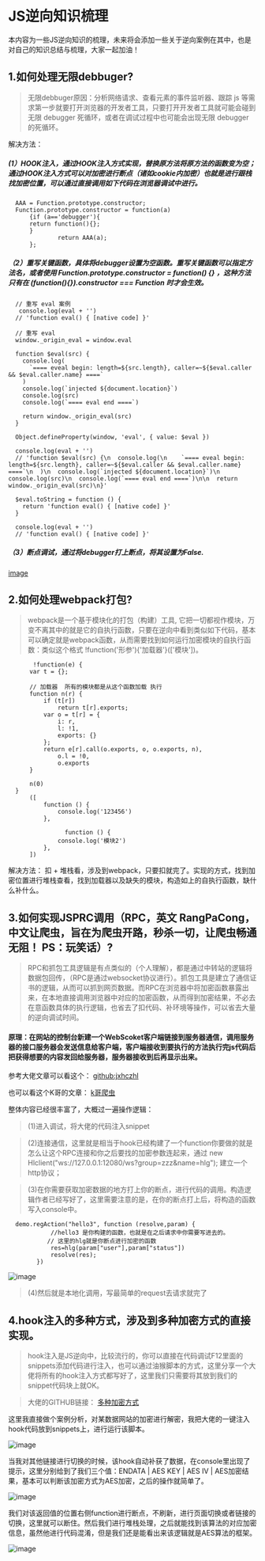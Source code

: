 JS逆向知识梳理
====

本内容为一些JS逆向知识的梳理，未来将会添加一些关于逆向案例在其中，也是对自己的知识总结与梳理，大家一起加油！

1.如何处理无限debbuger?
-------

> 无限debbuger原因：分析网络请求、查看元素的事件监听器、跟踪 js 等需求第一步就要打开浏览器的开发者工具，只要打开开发者工具就可能会碰到无限 debugger 死循环，或者在调试过程中也可能会出现无限 debugger 的死循环。

解决方法：

##### (1）HOOK注入，通过HOOK注入方式实现，替换原方法将原方法的函数变为空；通过HOOK注入方式可以对加密进行断点（诸如cookie内加密）也就是进行跟栈找加密位置，可以通过直接调用如下代码在浏览器调试中进行。

      AAA = Function.prototype.constructor;
      Function.prototype.constructor = function(a)
          {if (a=='debugger'){
          return function(){};
          }
                  return AAA(a);
          };

##### （2）重写关键函数，具体将debugger设置为空函数。重写关键函数可以指定方法名，或者使用 Function.prototype.constructor = function() {} ，这种方法只有在 (function(){}).constructor === Function 时才会生效。
      
      // 重写 eval 案例
       console.log(eval + '')
      // 'function eval() { [native code] }'
      
      // 重写 eval
      window._origin_eval = window.eval
      
      function $eval(src) {
        console.log(
          `==== eveal begin: length=${src.length}, caller=~${$eval.caller && $eval.caller.name} ====`
        )
        console.log(`injected ${document.location}`)
        console.log(src)
        console.log(`==== eval end ====`)
      
        return window._origin_eval(src)
      }
      
      Object.defineProperty(window, 'eval', { value: $eval })
      
      console.log(eval + '')
      // 'function $eval(src) {\n  console.log(\n    `==== eveal begin: length=${src.length}, caller=~${$eval.caller && $eval.caller.name} ====`\n  )\n  console.log(`injected ${document.location}`)\n  console.log(src)\n  console.log(`==== eval end ====`)\n\n  return window._origin_eval(src)\n}'
      
      $eval.toString = function () {
        return 'function eval() { [native code] }'
      }
      
      console.log(eval + '')
      // 'function eval() { [native code] }'

##### （3）断点调试，通过将debugger打上断点，将其设置为False.

[image](https://github.com/zhihuishou/Javascript_Reverse/assets/161868456/b68cfa3b-6a52-4680-8368-fc9866abdbc1)
      
2.如何处理webpack打包?
-------

> webpack是一个基于模块化的打包（构建）工具, 它把一切都视作模块，万变不离其中的就是它的自执行函数，只要在逆向中看到类似如下代码，基本可以确定就是webpack函数，从而需要找到如何运行加密模块的自执行函数：类似这个格式 !function('形参'){'加载器'}(['模块'])。

           !function(e) {
          var t = {};
      
          // 加载器  所有的模块都是从这个函数加载 执行
          function n(r) {
              if (t[r])
                  return t[r].exports;
              var o = t[r] = {
                  i: r,
                  l: !1,
                  exports: {}
              };
              return e[r].call(o.exports, o, o.exports, n),
                  o.l = !0,
                  o.exports
          }
      
          n(0)
      }
          ([
              function () {
                  console.log('123456')
              },
      
                    function () {
                  console.log('模块2')
              },
          ])
解决方法：
      扣 + 堆栈看，涉及到webpack，只要扣就完了。实现的方式，找到加密位置进行堆栈查看，找到加载器以及缺失的模块，构造如上的自执行函数，缺什么补什么。

3.如何实现JSPRC调用（RPC，英文 RangPaCong，中文让爬虫，旨在为爬虫开路，秒杀一切，让爬虫畅通无阻！ PS：玩笑话）?
-------

> RPC和抓包工具逻辑是有点类似的（个人理解），都是通过中转站的逻辑将数据包回传，（RPC是通过websocket协议进行）。抓包工具是建立了通信证书的逻辑，从而可以抓到网页数据。而RPC在浏览器中将加密函数暴露出来，在本地直接调用浏览器中对应的加密函数，从而得到加密结果，不必去在意函数具体的执行逻辑，也省去了扣代码、补环境等操作，可以省去大量的逆向调试时间。


       
#### 原理：在网站的控制台新建一个WebScoket客户端链接到服务器通信，调用服务器的接口服务器会发送信息给客户端，客户端接收到要执行的方法执行完js代码后把获得想要的内容发回给服务器，服务器接收到后再显示出来。
       
参考大佬文章可以看这个：    [github:jxhczhl](https://github.com/jxhczhl/JsRpc?tab=readme-ov-file#%E5%AE%9E%E7%8E%B0) 

也可以看这个K哥的文章：     [k哥爬虫](https://baijiahao.baidu.com/s?id=1725536000710059774&wfr=spider&for=pc)

整体内容已经很丰富了，大概过一遍操作逻辑：
> (1)进入调试，将大佬的代码注入snippet

> (2)连接通信，这里就是相当于hook已经构建了一个function你要做的就是怎么让这个RPC连接和你之后要找的加密参数连起来，通过 new Hlclient("ws://127.0.0.1:12080/ws?group=zzz&name=hlg"); 建立一个http协议；

> (3)在你需要获取加密数据的地方打上你的断点，进行代码的调用。构造逻辑作者已经写好了，这里需要注意的是，在你的断点打上后，将构造的函数写入console中。

      demo.regAction("hello3", function (resolve,param) {
                //hello3 是你构建的函数，也就是在之后请求中你需要写进去的。
               // 这里的hlg就是你断点进行加密的函数
                res=hlg(param["user"],param["status"])
                resolve(res);
            })

![image](https://github.com/zhihuishou/Javascript_Reverse/assets/161868456/d8485aed-9a26-45a2-a97e-eab189f66b5c)

> (4)然后就是本地化调用，写最简单的request去请求就完了


4.hook注入的多种方式，涉及到多种加密方式的直接实现。
-------

>hook注入是JS逆向中，比较流行的，你可以直接在代码调试F12里面的snippets添加代码进行注入，也可以通过油猴脚本的方式，这里分享一个大佬将所有的hook注入方式都写好了，这里我们只需要将其放到我们的snippet代码块上就OK。

>大佬的GITHUB链接： [多种加密方式](https://github.com/Captain0X/hacker_tools/blob/main/crack_encrypt.js)

这里我直接做个案例分析，对某数据网站的加密进行解密，我把大佬的一键注入hook代码放到snippets上，进行运行该脚本。

![image](https://github.com/zhihuishou/Javascript_Reverse/assets/161868456/bcc51e60-993c-4f06-a41d-599dd0c25255)

当我对其他链接进行切换的时候，该hook自动补获了数据，在console里出现了提示，这里分别给到了我们三个值：ENDATA | AES KEY | AES IV | AES加密结果，基本可以判断该加密方式为AES加密，之后的操作就简单了。

![image](https://github.com/zhihuishou/Javascript_Reverse/assets/161868456/425ed3ad-66bc-4a9f-b78f-210f1d175a18)

我们对该返回值的位置右侧function进行断点，不刷新，进行页面切换或者链接的切换，这里就可以断住。然后我们进行堆栈处理，之后就能找到该算法的对应加密信息，虽然他进行代码混淆，但是我们还是能看出来该逻辑就是AES算法的框架。

![image](https://github.com/zhihuishou/Javascript_Reverse/assets/161868456/53d5e378-b846-4b5b-9440-4d58a56c13bd)


